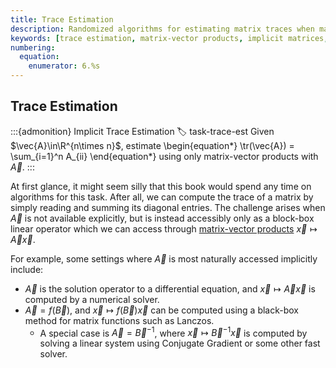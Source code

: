 ```yaml
---
title: Trace Estimation
description: Randomized algorithms for estimating matrix traces when matrices are accessible only through matrix-vector products
keywords: [trace estimation, matrix-vector products, implicit matrices, black-box linear operators, differential equations, matrix functions]
numbering:
  equation:
    enumerator: 6.%s
---
```


## Trace Estimation


:::{admonition} Implicit Trace Estimation
:label: task-trace-est
Given $\vec{A}\in\R^{n\times n}$, estimate 
\begin{equation*}
\tr(\vec{A}) = \sum_{i=1}^n A_{ii}
\end{equation*}
using only matrix-vector products with $\vec{A}$.
:::

At first glance, it might seem silly that this book would spend any time on algorithms for this task. 
After all, we can compute the trace of a matrix by simply reading and summing its diagonal entries.
The challenge arises when $\vec{A}$ is not available explicitly, but is instead accessibly only as a block-box linear operator which we can access through [matrix-vector products](../Background/cost-of-numerical-linear-algebra.ipynb) $\vec{x} \mapsto \vec{A}\vec{x}$.


For example, some settings where $\vec{A}$ is most naturally accessed implicitly include:
- $\vec{A}$ is the solution operator to a differential equation, and $\vec{x} \mapsto \vec{A}\vec{x}$ is computed by a numerical solver.
- $\vec{A} = f(\vec{B})$, and $\vec{x} \mapsto f(\vec{B})\vec{x}$ can be computed using a black-box method for matrix functions such as Lanczos.
    - A special case is $\vec{A} = \vec{B}^{-1}$, where $\vec{x} \mapsto \vec{B}^{-1}\vec{x}$ is computed by solving a linear system using Conjugate Gradient or some other fast solver.

